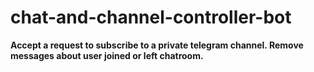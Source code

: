 # chat-and-channel-controller-bot

**Accept a request to subscribe to a private telegram channel.
Remove messages about user joined or left chatroom.**
